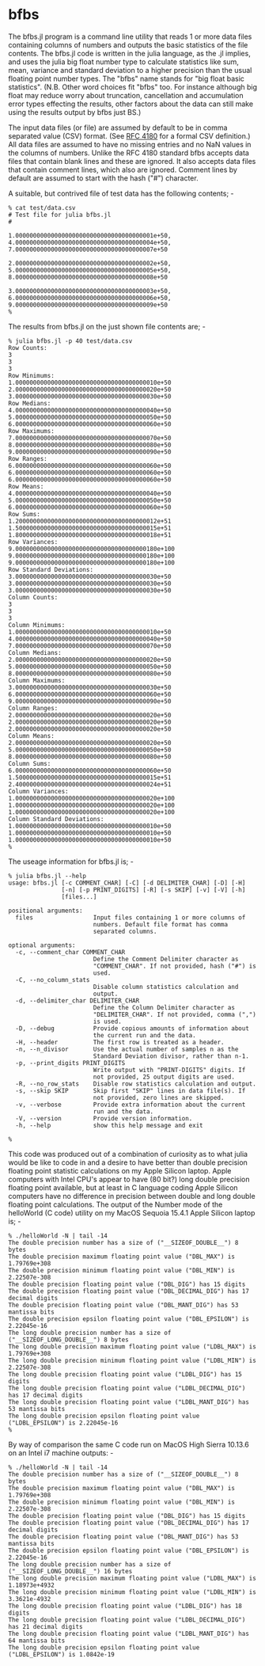# bfbs
The bfbs.jl program is a command line utility that reads 1 or more data files
containing columns of numbers and outputs the basic statistics of the file contents.
The bfbs.jl code is written in the julia language, as the .jl implies, and
uses the julia big float number type to calculate statistics like sum, mean,
variance and standard deviation to a higher precision than the usual floating point
number types. The "bfbs" name stands for "big float basic statistics". (N.B.
Other word choices fit "bfbs" too. For instance although big float may reduce worry about
truncation, cancellation and accumulation error types effecting the results, other factors
about the data can still make using the results output by bfbs just BS.)

The input data files (or file) are assumed by default to be in comma separated value (CSV)
format. (See
<a href="https://www.ietf.org/rfc/rfc4180.txt">RFC 4180</a>
for a formal CSV definition.)
All data files are assumed to have no missing entries and
no NaN values in the columns of numbers. Unlike the RFC 4180 standard bfbs accepts data files
that contain blank lines and these are ignored. It also accepts data files that contain
comment lines, which also are ignored. Comment lines by default are assumed to start with
the hash ("#") character.

A suitable, but contrived file of test data has the following contents; -
```
% cat test/data.csv 
# Test file for julia bfbs.jl
#

1.000000000000000000000000000000000000001e+50, 4.000000000000000000000000000000000000004e+50, 7.000000000000000000000000000000000000007e+50

2.000000000000000000000000000000000000002e+50, 5.000000000000000000000000000000000000005e+50, 8.000000000000000000000000000000000000008e+50

3.000000000000000000000000000000000000003e+50, 6.000000000000000000000000000000000000006e+50, 9.000000000000000000000000000000000000009e+50
%
```
The results from bfbs.jl on the just shown file contents are; -
```
% julia bfbs.jl -p 40 test/data.csv
Row Counts:
3
3
3
Row Minimums:
1.0000000000000000000000000000000000000010e+50
2.0000000000000000000000000000000000000020e+50
3.0000000000000000000000000000000000000030e+50
Row Medians:
4.0000000000000000000000000000000000000040e+50
5.0000000000000000000000000000000000000050e+50
6.0000000000000000000000000000000000000060e+50
Row Maximums:
7.0000000000000000000000000000000000000070e+50
8.0000000000000000000000000000000000000080e+50
9.0000000000000000000000000000000000000090e+50
Row Ranges:
6.0000000000000000000000000000000000000060e+50
6.0000000000000000000000000000000000000060e+50
6.0000000000000000000000000000000000000060e+50
Row Means:
4.0000000000000000000000000000000000000040e+50
5.0000000000000000000000000000000000000050e+50
6.0000000000000000000000000000000000000060e+50
Row Sums:
1.2000000000000000000000000000000000000012e+51
1.5000000000000000000000000000000000000015e+51
1.8000000000000000000000000000000000000018e+51
Row Variances:
9.0000000000000000000000000000000000000180e+100
9.0000000000000000000000000000000000000180e+100
9.0000000000000000000000000000000000000180e+100
Row Standard Deviations:
3.0000000000000000000000000000000000000030e+50
3.0000000000000000000000000000000000000030e+50
3.0000000000000000000000000000000000000030e+50
Column Counts:
3
3
3
Column Minimums:
1.0000000000000000000000000000000000000010e+50
4.0000000000000000000000000000000000000040e+50
7.0000000000000000000000000000000000000070e+50
Column Medians:
2.0000000000000000000000000000000000000020e+50
5.0000000000000000000000000000000000000050e+50
8.0000000000000000000000000000000000000080e+50
Column Maximums:
3.0000000000000000000000000000000000000030e+50
6.0000000000000000000000000000000000000060e+50
9.0000000000000000000000000000000000000090e+50
Column Ranges:
2.0000000000000000000000000000000000000020e+50
2.0000000000000000000000000000000000000020e+50
2.0000000000000000000000000000000000000020e+50
Column Means:
2.0000000000000000000000000000000000000020e+50
5.0000000000000000000000000000000000000050e+50
8.0000000000000000000000000000000000000080e+50
Column Sums:
6.0000000000000000000000000000000000000060e+50
1.5000000000000000000000000000000000000015e+51
2.4000000000000000000000000000000000000024e+51
Column Variances:
1.0000000000000000000000000000000000000020e+100
1.0000000000000000000000000000000000000020e+100
1.0000000000000000000000000000000000000020e+100
Column Standard Deviations:
1.0000000000000000000000000000000000000010e+50
1.0000000000000000000000000000000000000010e+50
1.0000000000000000000000000000000000000010e+50
% 
```
The useage information for bfbs.jl is; -
```
% julia bfbs.jl --help                 
usage: bfbs.jl [-c COMMENT_CHAR] [-C] [-d DELIMITER_CHAR] [-D] [-H]
               [-n] [-p PRINT_DIGITS] [-R] [-s SKIP] [-v] [-V] [-h]
               [files...]

positional arguments:
  files                 Input files containing 1 or more columns of
                        numbers. Default file format has comma
                        separated columns.

optional arguments:
  -c, --comment_char COMMENT_CHAR
                        Define the Comment Delimiter character as
                        "COMMENT_CHAR". If not provided, hash ("#") is
                        used.
  -C, --no_column_stats
                        Disable column statistics calculation and
                        output.
  -d, --delimiter_char DELIMITER_CHAR
                        Define the Column Delimiter character as
                        "DELIMITER_CHAR". If not provided, comma (",")
                        is used.
  -D, --debug           Provide copious amounts of information about
                        the current run and the data.
  -H, --header          The first row is treated as a header.
  -n, --n_divisor       Use the actual number of samples n as the
                        Standard Deviation divisor, rather than n-1.
  -p, --print_digits PRINT_DIGITS
                        Write output with "PRINT-DIGITS" digits. If
                        not provided, 25 output digits are used.
  -R, --no_row_stats    Disable row statistics calculation and output.
  -s, --skip SKIP       Skip first "SKIP" lines in data file(s). If
                        not provided, zero lines are skipped.
  -v, --verbose         Provide extra information about the current
                        run and the data.
  -V, --version         Provide version information.
  -h, --help            show this help message and exit

%
```
This code was produced out of a combination of curiosity as to what julia would be like
to code in and a desire to have better than double precision floating point
statistic calculations on my Apple Silicon laptop. Apple computers with Intel CPU's
appear to have (80 bit?) long double precision floating point available,
but at least in C language coding Apple Silicon computers have no difference in precision
between double and long double floating point calculations.
The output of the Number mode of the helloWorld (C code) utility on my MacOS
Sequoia 15.4.1 Apple Silicon laptop is; -
```
% ./helloWorld -N | tail -14
The double precision number has a size of ("__SIZEOF_DOUBLE__") 8 bytes
The double precision maximum floating point value ("DBL_MAX") is 1.79769e+308
The double precision minimum floating point value ("DBL_MIN") is 2.22507e-308
The double precision floating point value ("DBL_DIG") has 15 digits
The double precision floating point value ("DBL_DECIMAL_DIG") has 17 decimal digits
The double precision floating point value ("DBL_MANT_DIG") has 53 mantissa bits
The double precision epsilon floating point value ("DBL_EPSILON") is 2.22045e-16
The long double precision number has a size of ("__SIZEOF_LONG_DOUBLE__") 8 bytes
The long double precision maximum floating point value ("LDBL_MAX") is 1.79769e+308
The long double precision minimum floating point value ("LDBL_MIN") is 2.22507e-308
The long double precision floating point value ("LDBL_DIG") has 15 digits
The long double precision floating point value ("LDBL_DECIMAL_DIG") has 17 decimal digits
The long double precision floating point value ("LDBL_MANT_DIG") has 53 mantissa bits
The long double precision epsilon floating point value ("LDBL_EPSILON") is 2.22045e-16
%
```
By way of comparison the same C code run on MacOS High Sierra 10.13.6
on an Intel i7 machine outputs: -
```
% ./helloWorld -N | tail -14
The double precision number has a size of ("__SIZEOF_DOUBLE__") 8 bytes
The double precision maximum floating point value ("DBL_MAX") is 1.79769e+308
The double precision minimum floating point value ("DBL_MIN") is 2.22507e-308
The double precision floating point value ("DBL_DIG") has 15 digits
The double precision floating point value ("DBL_DECIMAL_DIG") has 17 decimal digits
The double precision floating point value ("DBL_MANT_DIG") has 53 mantissa bits
The double precision epsilon floating point value ("DBL_EPSILON") is 2.22045e-16
The long double precision number has a size of ("__SIZEOF_LONG_DOUBLE__") 16 bytes
The long double precision maximum floating point value ("LDBL_MAX") is 1.18973e+4932
The long double precision minimum floating point value ("LDBL_MIN") is 3.3621e-4932
The long double precision floating point value ("LDBL_DIG") has 18 digits
The long double precision floating point value ("LDBL_DECIMAL_DIG") has 21 decimal digits
The long double precision floating point value ("LDBL_MANT_DIG") has 64 mantissa bits
The long double precision epsilon floating point value ("LDBL_EPSILON") is 1.0842e-19
```
